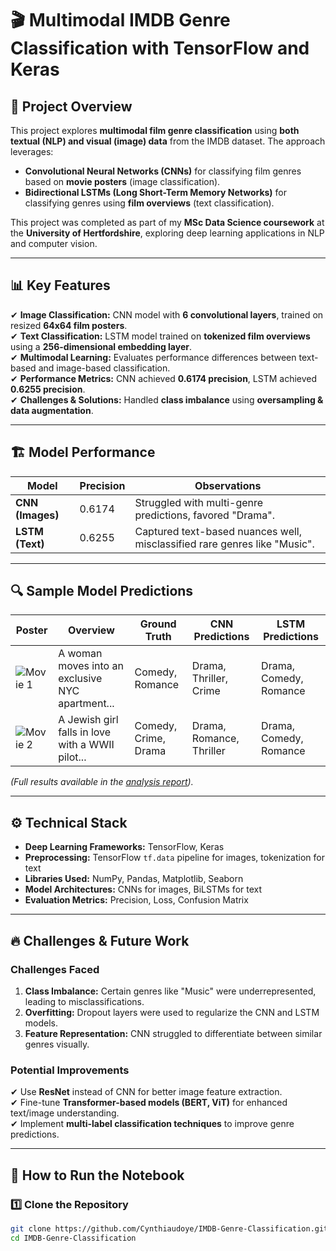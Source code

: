 # 🎬 Multimodal IMDB Genre Classification with TensorFlow and Keras

## 📌 Project Overview
This project explores **multimodal film genre classification** using **both textual (NLP) and visual (image) data** from the IMDB dataset. The approach leverages:
- **Convolutional Neural Networks (CNNs)** for classifying film genres based on **movie posters** (image classification).
- **Bidirectional LSTMs (Long Short-Term Memory Networks)** for classifying genres using **film overviews** (text classification).

This project was completed as part of my **MSc Data Science coursework** at the **University of Hertfordshire**, exploring deep learning applications in NLP and computer vision.

---

## 📊 Key Features
✔ **Image Classification:** CNN model with **6 convolutional layers**, trained on resized **64x64 film posters**.  
✔ **Text Classification:** LSTM model trained on **tokenized film overviews** using a **256-dimensional embedding layer**.  
✔ **Multimodal Learning:** Evaluates performance differences between text-based and image-based classification.  
✔ **Performance Metrics:** CNN achieved **0.6174 precision**, LSTM achieved **0.6255 precision**.  
✔ **Challenges & Solutions:** Handled **class imbalance** using **oversampling & data augmentation**.  

---

## 🏗️ Model Performance
| Model  | Precision | Observations |
|--------|-----------|-----------------|
| **CNN (Images)** | 0.6174 | Struggled with multi-genre predictions, favored "Drama". |
| **LSTM (Text)** | 0.6255 | Captured text-based nuances well, misclassified rare genres like "Music". |

---

## 🔍 Sample Model Predictions

| Poster | Overview | Ground Truth | CNN Predictions | LSTM Predictions |
|--------|-----------|-----------------|----------------|----------------|
| ![Movie 1](images/IMDB.jpg) | A woman moves into an exclusive NYC apartment... | Comedy, Romance | Drama, Thriller, Crime | Drama, Comedy, Romance |
| ![Movie 2](images/IMDB.jpg) | A Jewish girl falls in love with a WWII pilot... | Comedy, Crime, Drama | Drama, Romance, Thriller | Drama, Comedy, Romance |

*(Full results available in the [analysis report](Multimodal_IMDB_Analysis_Report.pdf)).*

---

## ⚙️ Technical Stack
- **Deep Learning Frameworks:** TensorFlow, Keras
- **Preprocessing:** TensorFlow `tf.data` pipeline for images, tokenization for text
- **Libraries Used:** NumPy, Pandas, Matplotlib, Seaborn
- **Model Architectures:** CNNs for images, BiLSTMs for text
- **Evaluation Metrics:** Precision, Loss, Confusion Matrix

---

## 🔥 Challenges & Future Work
### **Challenges Faced**
1. **Class Imbalance:** Certain genres like "Music" were underrepresented, leading to misclassifications.
2. **Overfitting:** Dropout layers were used to regularize the CNN and LSTM models.
3. **Feature Representation:** CNN struggled to differentiate between similar genres visually.

### **Potential Improvements**
✔ Use **ResNet** instead of CNN for better image feature extraction.  
✔ Fine-tune **Transformer-based models (BERT, ViT)** for enhanced text/image understanding.  
✔ Implement **multi-label classification techniques** to improve genre predictions.  

---

## 🚀 How to Run the Notebook
### **1️⃣ Clone the Repository**
```bash
git clone https://github.com/Cynthiaudoye/IMDB-Genre-Classification.git
cd IMDB-Genre-Classification
